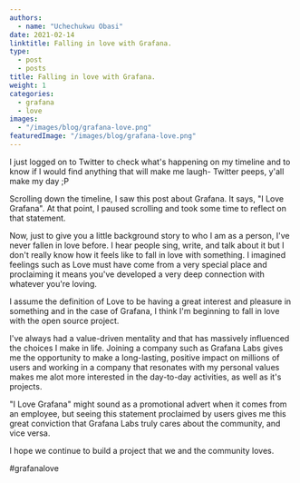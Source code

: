 ```yaml
---
authors:
  - name: "Uchechukwu Obasi"
date: 2021-02-14
linktitle: Falling in love with Grafana.
type:
  - post
  - posts
title: Falling in love with Grafana.
weight: 1
categories:
  - grafana
  - love
images:
  - "/images/blog/grafana-love.png"
featuredImage: "/images/blog/grafana-love.png"
---
```


I just logged on to Twitter to check what's happening on my timeline and to know if I would find anything that will make me laugh- Twitter peeps, y'all make my day ;P

Scrolling down the timeline, I saw this post about Grafana. It says, "I Love Grafana". At that point, I paused scrolling and took some time to reflect on that statement.

Now, just to give you a little background story to who I am as a person, I've never fallen in love before. I hear people sing, write, and talk about it but I don't really know how it feels like to fall in love with something. I imagined feelings such as Love must have come from a very special place and proclaiming it means you've developed a very deep connection with whatever you're loving.

I assume the definition of Love to be having a great interest and pleasure in something and in the case of Grafana, I think I'm beginning to fall in love with the open source project.

I've always had a value-driven mentality and that has massively influenced the choices I make in life. Joining a company such as Grafana Labs gives me the opportunity to make a long-lasting, positive impact on millions of users and working in a company that resonates with my personal values makes me alot more interested in the day-to-day activities, as well as it's projects.

"I Love Grafana" might sound as a promotional advert when it comes from an employee, but seeing this statement proclaimed by users gives me this great conviction that Grafana Labs truly cares about the community, and vice versa.

I hope we continue to build a project that we and the community loves.

#grafanalove
